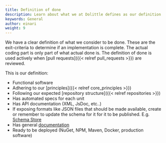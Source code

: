 ```yaml
---
title: Definition of done
description: Learn about what we at Dolittle defines as our definition of done
keywords: General
author: einari
weight: 9
---
```


We have a clear definition of what we consider to be done. These are the exit-criteria to determine if
an implementation is complete. The actual coding part is only part of what actual done is.
The definition of done is used actively when [pull requests]({{< relref pull_requests >}}) are reviewed.

This is our definition:

- Functional software
- Adhering to our [principles]({{< relref core_principles >}})
- Following our expected [repository structure]({{< relref repositories >}})
- Has automated specs for each unit
- Has API documentation (XML, JsDoc, etc..)
- If exposing formats like JSON files that should be made available, create or remember to update the schema for it for it to be published. E.g. [Schema Store](http://schemastore.org/json/)
- Has general [documentation](/contributing/documentation)
- Ready to be deployed (NuGet, NPM, Maven, Docker, production software)
